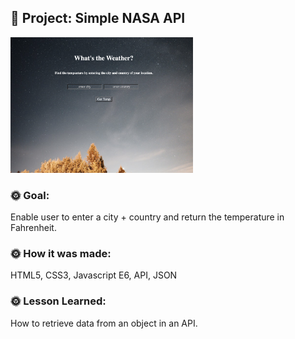 ## 🚀 Project: Simple NASA API
<img src = "WImage.png" width= 58%>

### 🌞 Goal:
Enable user to enter a city + country and return the temperature in Fahrenheit. 

### 🌞 How it was made:
HTML5, CSS3, Javascript E6, API, JSON

### 🌞 Lesson Learned: 
 How to retrieve  data from an object in an API. 
